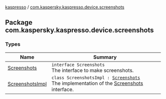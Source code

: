 [kaspresso](../index.md) / [com.kaspersky.kaspresso.device.screenshots](./index.md)

## Package com.kaspersky.kaspresso.device.screenshots

### Types

| Name | Summary |
|---|---|
| [Screenshots](-screenshots/index.md) | `interface Screenshots`<br>The interface to make screenshots. |
| [ScreenshotsImpl](-screenshots-impl/index.md) | `class ScreenshotsImpl : `[`Screenshots`](-screenshots/index.md)<br>The implementation of the [Screenshots](-screenshots/index.md) interface. |
